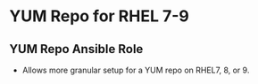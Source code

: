 # YUM Repo for RHEL 7-9

## YUM Repo Ansible Role

  - Allows more granular setup for a YUM repo on RHEL7, 8, or 9. 




